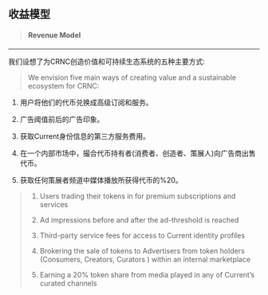 ## 收益模型

> #### Revenue Model

---

我们设想了为CRNC创造价值和可持续生态系统的五种主要方式:

> We envision five main ways of creating value and a sustainable ecosystem for CRNC:

1. 用户将他们的代币兑换成高级订阅和服务。

2. 广告阈值前后的广告印象。

3. 获取Current身份信息的第三方服务费用。

4. 在一个内部市场中，撮合代币持有者\(消费者、创造者、策展人\)向广告商出售代币。

5. 获取任何策展者频道中媒体播放所获得代币的%20。

> 1. Users trading their tokens in for premium subscriptions and services
>
> 2. Ad impressions before and after the ad-threshold is reached
>
> 3. Third-party service fees for access to Current identity profiles
>
> 4. Brokering the sale of tokens to Advertisers from token holders \(Consumers, Creators, Curators \) within an internal marketplace
>
> 5. Earning a 20% token share from media played in any of Current’s curated channels



